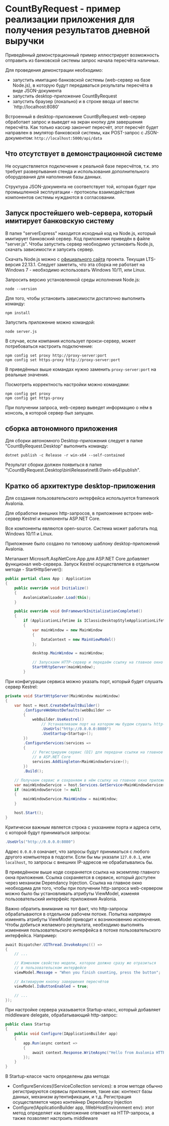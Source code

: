 # CountByRequest - пример реализации приложения для получения результатов дневной выручки

Приведённый демонстрационный пример иллюстрирует возможность отправить из банковской системы запрос начала пересчёта наличных.

Для проведения демонстрации необходимо:

- запустить имитацию банковской системы (web-сервер на базе Node.js), в которую будут передаваться результаты пересчёта в виде JSON-документа
- запустить desktop-приложение CountByRequest
- запустить браузер (локально) и в строке ввода url ввести: `http://localhost:8080'

Встроенный в desktop-приложение CountByRequest web-сервер обработает запрос и выведет на экран кнопку для завершения пересчёта. Как только кассир закончит пересчёт, этот пересчёт будет направлен в эмулятор банковской системы, как POST-запрос с JSON-документом: `http://localhost:5000/api/data`

## Что отсутствует в демонстрационной системе

Не осуществляется подключение к реальной базе пересчётов, т.к. это требует развертывания стенда и использования дополнительного оборудования для наполнения базы данных.

Структура JSON-документа не соответствует той, которая будет при промышленной эксплуатации - протоколы взаимодействия компонентов системы нуждаются в согласовании.

## Запуск простейшего web-сервера, который имитирует банковскую систему

В папке "serverExpress" находится исходный код на Node.js, который имитирует банковский сервер. Код приложения приведён в файле "server.js". Чтобы запустить сервер необходимо установить Node.js, скачать зависимости и запусить сервер.

Скачать Node.js можно с [официального сайта](https://nodejs.org/en) проекта. Текущая LTS-версия 22.13.1. Следует заметить, что эта сборка не работает на Windows 7 - необходимо использовать Windows 10/11, или Linux.

Запросить версию установленной среды исполнения Node.js:

```shell
node --version
```

Для того, чтобы установить зависимости достаточно выполнить команду:

```shell
npm install
```

Запустить приложение можно командой:

```shell
node server.js
```

В случае, если компания использует прокси-сервер, может потребоваться настроить подключение:

```shell
npm config set proxy http://proxy-server:port
npm config set https-proxy http://proxy-server:port
```

В приведённых выше командах нужно заменить `proxy-server:port` на реальные значения.

Посмотреть корректность настройки можно командами:

```shell
npm config get proxy
npm config get https-proxy
```

При получении запроса, web-сервер выведет информацию о нём в консоль, в которой сервер был запущен.

## сборка автономного приложения

Для сборки автономного Desktop-приложения следует в папке "CountByRequest.Desktop" выполнить команду:

```shell
dotnet publish -c Release -r win-x64 --self-contained
```

Результат сборки должен появиться в папке "\CountByRequest.Desktop\bin\Release\net8.0\win-x64\publish".

## Кратко об архитектуре desktop-приложения

Для создания пользовательского интерфейса используется framework Avalonia.

Для обработки внешних http-запросов, в приложение встроен web-сервер Kestrel и компоненты ASP.NET Core.

Все компоненты являются open-source. Система может работать под Windows 10/11 и Linux.

Приложение было создано по типовому шаблону desktop-приложений Avalonia.

Метапакет Microsoft.AspNetCore.App для ASP.NET Core добавляет функционал web-сервера. Запуск Kestrel осуществляется в отдельном методе - StartHttpServer():

```csharp
public partial class App : Application
{
    public override void Initialize()
    {
        AvaloniaXamlLoader.Load(this);
    }

    public override void OnFrameworkInitializationCompleted()
    {
        if (ApplicationLifetime is IClassicDesktopStyleApplicationLifetime desktop)
        {
            var mainWindow = new MainWindow
            {
                DataContext = new MainViewModel()
            };

            desktop.MainWindow = mainWindow;

            // Запускаем HTTP-сервер и передаём ссылку на главное окно приложения Avalonia
            StartHttpServer(mainWindow);
        }
```

При конфигурации сервиса можно указать порт, который будет слушать сервер Kestrel:

```csharp
private void StartHttpServer(MainWindow mainWindow)
{
    var host = Host.CreateDefaultBuilder()
        .ConfigureWebHostDefaults(webBuilder =>
        {
            webBuilder.UseKestrel()
                // Устанавливаем порт на котором мы будем слушать http-запросы
                .UseUrls("http://0.0.0.0:8080")
                .UseStartup<Startup>();
        })
        .ConfigureServices(services =>
        {
            // Регистрируем сервис (DI) для передачи ссылки на главное окно
            // в ASP.NET Core
            services.AddSingleton<MainWindowService>();
        })
        .Build();

    // Получаем сервис и сохраняем в нём ссылку на главное окно приложения
    var mainWindowService = host.Services.GetService<MainWindowService>();
    if (mainWindowService != null)
    {
        mainWindowService.MainWindow = mainWindow;
    }

    host.Start();
}
```

Критически важным является строка с указанием порта и адреса сети, с которой будут приниматься запросы:

```csharp
.UseUrls("http://0.0.0.0:8080")
```

Адрес `0.0.0.0` означает, что запросы будут приниматься с любого другого компьютера в подсети. Если бы мы указали `127.0.0.1`, или `localhost`, то запросы с внешних IP-адресов не обрабатывались бы.

В приведённом выше коде сохраняется ссылка на экземпляр главного окна приложения. Ссылка сохраняется в сервисе, который доступен через механизм Dependancy Injection. Ссылка на главное окно необходима для того, чтобы при получении http-запроса web-сервером можно было бы установливать атрибуты ViewModel, изменяя пользовательский интерфейс приложения Avalonia.

Важно обратить внимание на тот факт, что http-запросы обрабатываются в отдельном рабочем потоке. Попытка напрямую изменять атрибуты ViewModel приводит к возникновению исключения. Чтобы добиться желаемого результата, необходимо выполнять изменения пользовательского интерфейса в потоке пользовательского интерфейса. Например:

```csharp
await Dispatcher.UIThread.InvokeAsync(() =>
{
    // ...

    // Изменяем свойство модели, которое должно сразу же отразиться
    // в пользовательском интерфейсе
    viewModel.Message = "When you finish counting, press the button";

    // Активируем кнопку завершения пересчётов
    viewModel.IsButtonEnabled = true;

    // ...
});
```

При настройке сервера указывается Startup-класс, который добавляет middleware delegate, обрабатывающий http-запрос:

```csharp
public class Startup
{
    public void Configure(IApplicationBuilder app)
    {
        app.Run(async context =>
        {
            await context.Response.WriteAsync("Hello from Avalonia HTTP Server!");
        });
    }
}
```

В Startup-классе часто определены два метода:

- ConfigureServices(IServiceCollection services): в этом методе обычно регистрируются сервисы приложения, такие как: контекст базы данных, механизм аутентификации, и т.д. Регистрация осуществляется через контейнер Dependancy Injection
- Configure(IApplicationBuilder app, IWebHostEnvironment env): этот метод определяет как приложение отвечает на HTTP-запросы, а также позволяет настроить middleware
